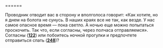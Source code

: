 ======

Проводник отводит вас в сторону и вполголоса говорит: «Как хотите, но я днем на болота не сунусь. В наших краях все не так, как везде. У нас самое опасное время — пока светло. А ночью еще можно попытаться проскочить. Так что, если согласны, через полчаса отправляемся». Согласны ([**122**](#n_122)) или побоитесь ночной прогулки и предпочтете отправиться спать ([**248**](#n_248))?


